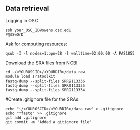## Data retrieval

Logging in OSC

```
ssh your_OSC_ID@owens.osc.edu
P@$SwOrD
```

Ask for computing resources:

```
qsub -I -l nodes=1:ppn=28 -l walltime=02:00:00 -A PAS1855
```
Download the SRA files from NCBI
```
cd ~/<YOUROSCID>/<YOURDIR>/data_raw
module load sratoolkit
fastq-dump --split-files SRR9113336
fastq-dump --split-files SRR9113335
fastq-dump --split-files SRR9113334
```
#Create .gitignore file for the SRAs:
```
echo "~/<YOUROSCID>/<YOURDIR>/data_raw" > .gitignore
echo "*fastq" >> .gitignore
git add .gitignore
git commit -m "Added a gitignore file"
```

